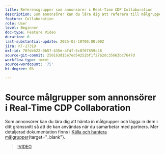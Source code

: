 ```yaml
---
title: Referensgrupper som annonsörer i Real-Time CDP Collaboration
description: Som annonsörer kan du lära dig att referera till målgrupper och föra in dem i ditt gränssnitt så att de kan användas när du samarbetar med partners.
feature: Collaboration
role: User
level: Beginner
doc-type: Feature Video
duration: 0
last-substantial-update: 2025-03-18T00:00:00Z
jira: KT-17319
exl-id: 70fde622-0b57-435e-af4f-5c8f67859c48
source-git-commit: 250163d15e7ed54252bf1f2762dc35663bc7647d
workflow-type: tm+mt
source-wordcount: '75'
ht-degree: 0%

---
```


# Source målgrupper som annonsörer i Real-Time CDP Collaboration

Som annonsörer kan du lära dig att hämta in målgrupper och lägga in dem i ditt gränssnitt så att de kan användas när du samarbetar med partners. Mer detaljerad dokumentation finns i [Källa och hantera målgrupper](https://experienceleague.adobe.com/en/docs/real-time-cdp-collaboration/using/setup/onboard-audiences){target="_blank"}.

>[!VIDEO](https://video.tv.adobe.com/v/3452217/?learn=on&enablevpops)
